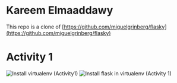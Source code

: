 # Kareem Elmaaddawy
This repo is a clone of [https://github.com/miguelgrinberg/flasky](https://github.com/miguelgrinberg/flasky)
# Activity 1
![Install virtualenv (Activity1)](https://github.com/KareemElMaaddawy/ECE444-F2023-Lab1/assets/83250816/7db39dc4-6a91-406b-90db-5f18d3cdbdba)
![Install flask in virtualenv (Activity 1)](https://github.com/KareemElMaaddawy/ECE444-F2023-Lab1/assets/83250816/2145bf3c-ae48-4888-b622-0a1ca7a52973)

